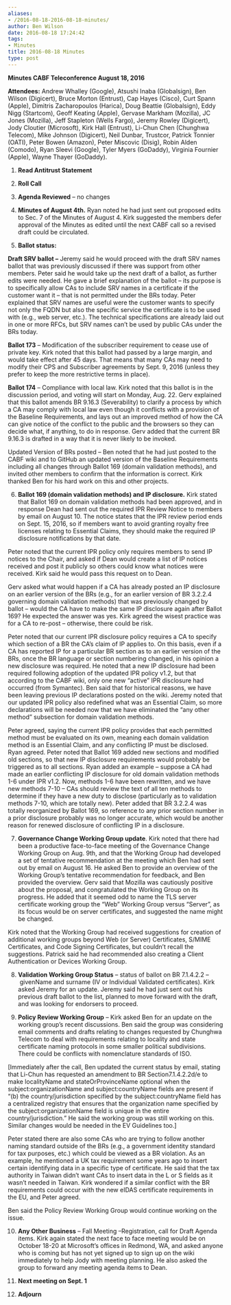 ```yaml
---
aliases:
- /2016-08-18-2016-08-18-minutes/
author: Ben Wilson
date: 2016-08-18 17:24:42
tags:
- Minutes
title: 2016-08-18 Minutes
type: post
---
```


**Minutes CABF Teleconference August 18, 2016**

**Attendees:** Andrew Whalley (Google), Atsushi Inaba (Globalsign), Ben Wilson (Digicert), Bruce Morton (Entrust), Cap Hayes (Cisco), Curt Spann (Apple), Dimitris Zacharopoulos (Harica), Doug Beattie (Globalsign), Eddy Nigg (Startcom), Geoff Keating (Apple), Gervase Markham (Mozilla), JC Jones (Mozilla), Jeff Stapleton (Wells Fargo), Jeremy Rowley (Digicert), Jody Cloutier (Microsoft), Kirk Hall (Entrust), Li-Chun Chen (Chunghwa Telecom), Mike Johnson (Digicert), Neil Dunbar, Trustcor, Patrick Tonnier (OATI), Peter Bowen (Amazon), Peter Miscovic (Disig), Robin Alden (Comodo), Ryan Sleevi (Google), Tyler Myers (GoDaddy), Virginia Fournier (Apple), Wayne Thayer (GoDaddy).

1. **Read Antitrust Statement**

1. **Roll Call**

1. **Agenda Reviewed** – no changes

1. **Minutes of August 4th.** Ryan noted he had just sent out proposed edits to Sec. 7 of the Minutes of August 4. Kirk suggested the members defer approval of the Minutes as edited until the next CABF call so a revised draft could be circulated.

1. **Ballot status:**

**Draft SRV ballot –** Jeremy said he would proceed with the draft SRV names ballot that was previously discussed if there was support from other members. Peter said he would take up the next draft of a ballot, as further edits were needed. He gave a brief explanation of the ballot – its purpose is to specifically allow CAs to include SRV names in a certificate if the customer want it – that is not permitted under the BRs today. Peter explained that SRV names are useful were the customer wants to specify not only the FQDN but also the specific service the certificate is to be used with (e.g., web server, etc.). The technical specifications are already laid out in one or more RFCs, but SRV names can’t be used by public CAs under the BRs today.

**Ballot 173** – Modification of the subscriber requirement to cease use of private key. Kirk noted that this ballot had passed by a large margin, and would take effect after 45 days. That means that many CAs may need to modify their CPS and Subscriber agreements by Sept. 9, 2016 (unless they prefer to keep the more restrictive terms in place).

**Ballot 174** – Compliance with local law. Kirk noted that this ballot is in the discussion period, and voting will start on Monday, Aug. 22. Gerv explained that this ballot amends BR 9.16.3 (Severability) to clarify a process by which a CA may comply with local law even though it conflicts with a provision of the Baseline Requirements, and lays out an improved method of how the CA can give notice of the conflict to the public and the browsers so they can decide what, if anything, to do in response. Gerv added that the current BR 9.16.3 is drafted in a way that it is never likely to be invoked.

Updated Version of BRs posted – Ben noted that he had just posted to the CABF wiki and to GitHub an updated version of the Baseline Requirements including all changes through Ballot 169 (domain validation methods), and invited other members to confirm that the information is correct. Kirk thanked Ben for his hard work on this and other projects.

6. **Ballot 169 (domain validation methods) and IP disclosure.** Kirk stated that Ballot 169 on domain validation methods had been approved, and in response Dean had sent out the required IPR Review Notice to members by email on August 10. The notice states that the IPR review period ends on Sept. 15, 2016, so if members want to avoid granting royalty free licenses relating to Essential Claims, they should make the required IP disclosure notifications by that date.

Peter noted that the current IPR policy only requires members to send IP notices to the Chair, and asked if Dean would create a list of IP notices received and post it publicly so others could know what notices were received. Kirk said he would pass this request on to Dean.

Gerv asked what would happen if a CA has already posted an IP disclosure on an earlier version of the BRs (e.g., for an earlier version of BR 3.2.2.4 governing domain validation methods) that was previously changed by ballot – would the CA have to make the same IP disclosure again after Ballot 169? He expected the answer was yes. Kirk agreed the wisest practice was for a CA to re-post – otherwise, there could be risk.

Peter noted that our current IPR disclosure policy requires a CA to specify which section of a BR the CA’s claim of IP applies to. On this basis, even if a CA has reported IP for a particular BR section as to an earlier version of the BRs, once the BR language or section numbering changed, in his opinion a new disclosure was required. He noted that a new IP disclosure had been required following adoption of the updated IPR policy v1.2, but that according to the CABF wiki, only one new “active” IPR disclosure had occurred (from Symantec). Ben said that for historical reasons, we have been leaving previous IP declarations posted on the wiki. Jeremy noted that our updated IPR policy also redefined what was an Essential Claim, so more declarations will be needed now that we have eliminated the “any other method” subsection for domain validation methods.

Peter agreed, saying the current IPR policy provides that each permitted method must be evaluated on its own, meaning each domain validation method is an Essential Claim, and any conflicting IP must be disclosed. Ryan agreed. Peter noted that Ballot 169 added new sections and modified old sections, so that new IP disclosure requirements would probably be triggered as to all sections. Ryan added an example – suppose a CA had made an earlier conflicting IP disclosure for old domain validation methods 1-6 under IPR v1.2. Now, methods 1-6 have been rewritten, and we have new methods 7-10 – CAs should review the text of all ten methods to determine if they have a new duty to disclose (particularly as to validation methods 7-10, which are totally new). Peter added that BR 3.2.2.4 was totally reorganized by Ballot 169, so reference to any prior section number in a prior disclosure probably was no longer accurate, which would be another reason for renewed disclosure of conflicting IP in a disclosure.

7. **Governance Change Working Group update**. Kirk noted that there had been a productive face-to-face meeting of the Governance Change Working Group on Aug. 9th, and that the Working Group had developed a set of tentative recommendation at the meeting which Ben had sent out by email on August 16. He asked Ben to provide an overview of the Working Group’s tentative recommendation for feedback, and Ben provided the overview. Gerv said that Mozilla was cautiously positive about the proposal, and congratulated the Working Group on its progress. He added that it seemed odd to name the TLS server certificate working group the “Web” Working Group versus “Server”, as its focus would be on server certificates, and suggested the name might be changed.

Kirk noted that the Working Group had received suggestions for creation of additional working groups beyond Web (or Server) Certificates, S/MIME Certificates, and Code Signing Certificates, but couldn’t recall the suggestions. Patrick said he had recommended also creating a Client Authentication or Devices Working Group.

8. **Validation Working Group Status** – status of ballot on BR 7.1.4.2.2 –  givenName and surname (IV or Individual Validated certificates). Kirk asked Jeremy for an update. Jeremy said he had just sent out his previous draft ballot to the list, planned to move forward with the draft, and was looking for endorsers to proceed.

1. **Policy Review Working Group** – Kirk asked Ben for an update on the working group’s recent discussions. Ben said the group was considering email comments and drafts relating to changes requested by Chunghwa Telecom to deal with requirements relating to locality and state certificate naming protocols in some smaller political subdivisions. There could be conflicts with nomenclature standards of ISO.

\[Immediately after the call, Ben updated the current status by email, stating that Li-Chun has requested an amendment to BR Section7.1.4.2.2d/e to make localityName and stateOrProvinceName optional when the subject:organizationName and subject:countryName fields are present if “(b) the country/jurisdiction specified by the subject:countryName field has a centralized registry that ensures that the organization name specified by the subject:organizationName field is unique in the entire country/jurisdiction.” He said the working group was still working on this. Similar changes would be needed in the EV Guidelines too.\]

Peter stated there are also some CAs who are trying to follow another naming standard outside of the BRs (e.g., a government identity standard for tax purposes, etc.) which could be viewed as a BR violation. As an example, he mentioned a UK tax requirement some years ago to insert certain identifying data in a specific type of certificate. He said that the tax authority in Taiwan didn’t want CAs to insert data in the L or S fields as it wasn’t needed in Taiwan. Kirk wondered if a similar conflict with the BR requirements could occur with the new eIDAS certificate requirements in the EU, and Peter agreed.

Ben said the Policy Review Working Group would continue working on the issue.

10. **Any Other Business** – Fall Meeting –Registration, call for Draft Agenda items. Kirk again stated the next face to face meeting would be on October 18-20 at Microsoft’s offices in Redmond, WA, and asked anyone who is coming but has not yet signed up to sign up on the wiki immediately to help Jody with meeting planning. He also asked the group to forward any meeting agenda items to Dean.

01. **Next meeting on Sept. 1**

01. **Adjourn**